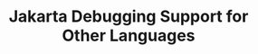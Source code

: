 ---
title: "Jakarta Debugging Support for Other Languages"
summary: "Jakarta Debugging Support for Other Languages provides a mechanism by which programs executed under the Java virtual machine but written in languages other than the Java programming language, can be debugged with references to the original source (for example, source file and line number references)."
#<!--.................0123456789.123456789.123456789.123456789.123456789.123456789-->
summary_sixty_char: "non-Java language debugging support"
project_id: "ee4j.jsp-api"
---